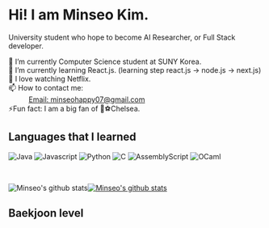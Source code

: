 
<h1> Hi! I am Minseo Kim. </h1>

<p> University student who hope to become AI Researcher, or Full Stack developer.</p>
<dl>
 <dt>🔭 I’m currently Computer Science student at SUNY Korea.</dt>
  <dt>🌱 I’m currently learning React.js. (learning step react.js -> node.js -> next.js) </dt>
  <dt>🤔 I love watching Netflix.</dt>
  <dt>📫 How to contact me: </dt>
     <dd><a href = "mailto:minseohappy07@gmail.com">Email: minseohappy07@gmail.com</a></dd>
  <dt>⚡Fun fact: I am a big fan of 🔵⚽️Chelsea. </dt>
</dl>

<h2> Languages that I learned </h2>

![Java](https://img.shields.io/badge/java-%23ED8B00.svg?style=for-the-badge&logo=openjdk&logoColor=white)
![[Javascript]([[https://img.shields.io/badge/JavaScript-ES6-yellow?logo=javascript&logoColor=white)](https://img.shields.io/badge/-JavaScript-yellow?logo=javascript&logoColor=white](https://img.shields.io/badge/-JavaScript-yellow?logo=javascript&logoColor=white)](https://img.shields.io/badge/JavaScript-yellow?logo=javascript&logoColor=white&style=for-the-badge))
![Python](https://img.shields.io/badge/python-3670A0?style=for-the-badge&logo=python&logoColor=ffdd54)
![C](https://img.shields.io/badge/c-%2300599C.svg?style=for-the-badge&logo=c&logoColor=white)
![AssemblyScript](https://img.shields.io/badge/assembly%20script-%23000000.svg?style=for-the-badge&logo=assemblyscript&logoColor=white)
![OCaml](https://img.shields.io/badge/OCaml-%23E98407.svg?style=for-the-badge&logo=ocaml&logoColor=white)

</br>

![Minseo's github stats](https://github-readme-stats.vercel.app/api?username=Aimtocode&show_icons=true)[![Minseo's github stats](https://github-readme-stats.vercel.app/api/top-langs/?username=Aimtocode&show_icons=true&hide_border=true&title_color=004386&icon_color=004386&layout=compact)](https://github.com/Aimtocode)

<h2>Baekjoon level</h2>



